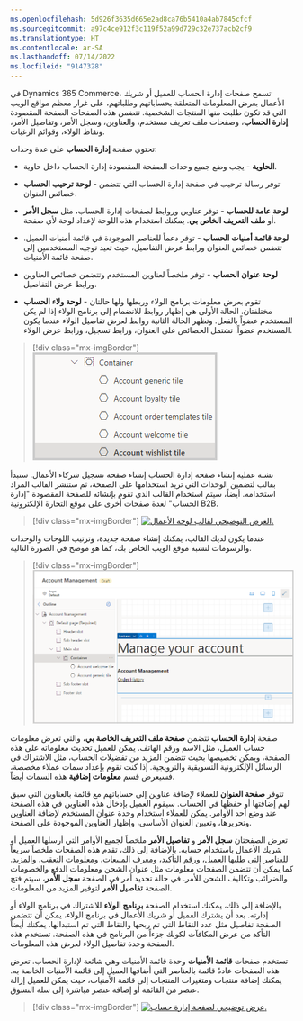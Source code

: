 ```yaml
---
ms.openlocfilehash: 5d926f3635d665e2ad8ca76b5410a4ab7845cfcf
ms.sourcegitcommit: a97c4ce912f3c119f52a99d729c32e737acb2cf9
ms.translationtype: HT
ms.contentlocale: ar-SA
ms.lasthandoff: 07/14/2022
ms.locfileid: "9147328"
---
```

في Dynamics 365 Commerce، تسمح صفحات إدارة الحساب للعميل أو شريك الأعمال بعرض المعلومات المتعلقة بحساباتهم وطلباتهم، على غرار معظم مواقع الويب التي قد تكون طلبت منها المنتجات الشخصية. تتضمن هذه الصفحات الصفحة المقصودة **إدارة الحساب**، وصفحات ملف تعريف مستخدم، والعناوين، وسجل الأمر، وتفاصيل الأمر، ونقاط الولاء، وقوائم الرغبات.

تحتوي صفحة **إدارة الحساب** على عدة وحدات:

-   **الحاوية** - يجب وضع جميع وحدات الصفحة المقصودة إدارة الحساب داخل حاوية.

-   **لوحة ترحيب الحساب**‎ - توفر رسالة ترحيب في صفحة إدارة الحساب التي تتضمن خصائص العنوان.

-   **لوحة عامة للحساب** - توفر عناوين وروابط لصفحات إدارة الحساب، مثل **سجل الأمر‬** أو **ملف التعريف الخاص بي‬**. يمكنك استخدام هذه اللوحة لإعداد لوحة لأي صفحة.

-   **لوحة قائمة أمنيات الحساب** - توفر دعماً للعناصر الموجودة في قائمة أمنيات العميل. تتضمن خصائص العنوان ورابط عرض التفاصيل، حيث تعيد توجيه المستخدمين إلى صفحة قائمة الأمنيات.

-   **‏‫لوحة عنوان الحساب‬** - توفر ملخصاً لعناوين المستخدم وتتضمن خصائص العناوين ورابط عرض التفاصيل.

-   **لوحة ولاء الحساب**‎ - تقوم بعرض معلومات برنامج الولاء وربطها ولها حالتان مختلفتان. الحالة الأولى هي إظهار روابط للانضمام إلى برنامج الولاء إذا لم يكن المستخدم عضواً بالفعل. وتظهر الحالة الثانية روابط لعرض تفاصيل الولاء عندما يكون المستخدم عضواً. تشتمل الخصائص على العنوان، ورابط تسجيل، ورابط عرض الولاء.

> [!div class="mx-imgBorder"]
> [![لقطة شاشة لقائمة الحاوية مع تمييز لوحة قائمة أمنيات الحساب.](../media/account-management.png)](../media/account-management.png#lightbox)

تشبه عملية إنشاء صفحة إدارة الحساب إنشاء صفحة تسجيل شركاء الأعمال. ستبدأ بقالب لتضمين الوحدات التي تريد استخدامها على الصفحة، ثم ستنشر القالب المراد استخدامه. أيضاً، سيتم استخدام القالب الذي تقوم بإنشائه للصفحة المقصودة "إدارة الحساب" لعدة صفحات أخرى على موقع التجارة الإلكترونية B2B.

> [!div class="mx-imgBorder"]
> [![العرض التوضيحي لقالب لوحة الأعمال.](../media/business-tile-template.gif)](../media/business-tile-template.gif#lightbox)

عندما يكون لديك القالب، يمكنك إنشاء صفحة جديدة، وترتيب اللوحات والوحدات والرسومات لتشبه موقع الويب الخاص بك، كما هو موضح في الصورة التالية.

> [!div class="mx-imgBorder"]
> [![لقطة شاشة لصفحة إدارة حساب.](../media/account-management-page.png)](../media/account-management-page.png#lightbox)

صفحة **إدارة الحساب** تتضمن **‏‫صفحة ملف التعريف الخاصة بي‬**، والتي تعرض معلومات حساب العميل، مثل الاسم ورقم الهاتف. يمكن للعميل تحديث معلوماته على هذه الصفحة، ويمكن تخصيصها بحيث تتضمن المزيد من تفضيلات الحساب، مثل الاشتراك في الرسائل الإلكترونية التسويقية والترويجية. إذا كنت تقوم بإعداد سمات عملاء مخصصة، فسيعرض قسم **معلومات إضافية** هذه السمات أيضاً.

تتوفر **صفحة العنوان** للعملاء لإضافة عناوين إلى حساباتهم مع قائمة بالعناوين التي سبق لهم إضافتها أو حفظها في الحساب. سيقوم العميل بإدخال هذه العناوين في هذه الصفحة عند وضع أحد الأوامر. يمكن للعملاء استخدام وحدة عنوان المستخدم لإضافة العناوين وتحريرها، وتعيين العنوان الأساسي، وإظهار العناوين الموجودة على الصفحة.

تعرض الصفحتان **سجل الأمر** و **تفاصيل الأمر** ملخصاً لجميع الأوامر التي أرسلها العميل أو شريك الأعمال باستخدام حسابه. بالإضافة إلى ذلك، تقدم هذه الصفحات ملخصاً سريعاً للعناصر التي طلبها العميل، ورقم التأكيد، ومعرف المبيعات، ومعلومات التعقب، والمزيد. كما يمكن أن تتضمن الصفحات معلومات مثل عنوان الشحن ومعلومات الدفع والخصومات والضرائب وتكاليف الشحن للأمر. في حالة تحديد أمر في الصفحة **سجل الأمر**، سيتم فتح الصفحة **تفاصيل الأمر** لتوفير المزيد من المعلومات.

بالإضافة إلى ذلك، يمكنك استخدام الصفحة **برنامج الولاء** للاشتراك في برنامج الولاء أو إدارته. بعد أن يشترك العميل أو شريك الأعمال في برنامج الولاء، يمكن أن تتضمن الصفحة تفاصيل مثل عدد النقاط التي تم ربحها والنقاط التي تم استبدالها. يمكنك أيضاً التأكد من عرض المكافآت لكونك جزءاً من البرنامج في هذه الصفحة. تستخدم هذه الصفحة وحدة تفاصيل الولاء لعرض هذه المعلومات.

تستخدم صفحات **قائمة الأمنيات** وحدة قائمة الأمنيات وهي شائعة لإدارة الحساب. تعرض هذه الصفحات عادةً قائمة بالعناصر التي أضافها العميل إلى قائمة الأمنيات الخاصة به. يمكنك إضافة منتجات ومتغيرات المنتجات إلى قائمة الأمنيات، حيث يمكن للعميل إزالة عنصر من القائمة أو إضافة عنصر مباشرة إلى سلة التسوق.

> [!div class="mx-imgBorder"]
> [![عرض توضيحي لصفحة إدارة حساب.](../media/account-management-page.gif)](../media/account-management-page.gif#lightbox)
